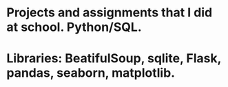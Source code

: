 # Projects and assignments that I did at school. Python/SQL.
# Libraries: BeatifulSoup, sqlite, Flask, pandas, seaborn, matplotlib. 

